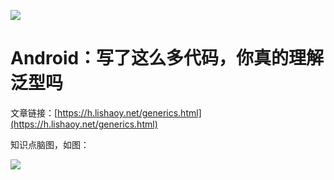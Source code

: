 ![](https://cdn.lishaoy.net/generics/generics.png)

# Android：写了这么多代码，你真的理解泛型吗

文章链接：[https://h.lishaoy.net/generics.html](https://h.lishaoy.net/generics.html)

知识点脑图，如图：

![](https://cdn.lishaoy.net/generics/generic1.xmind.png)
